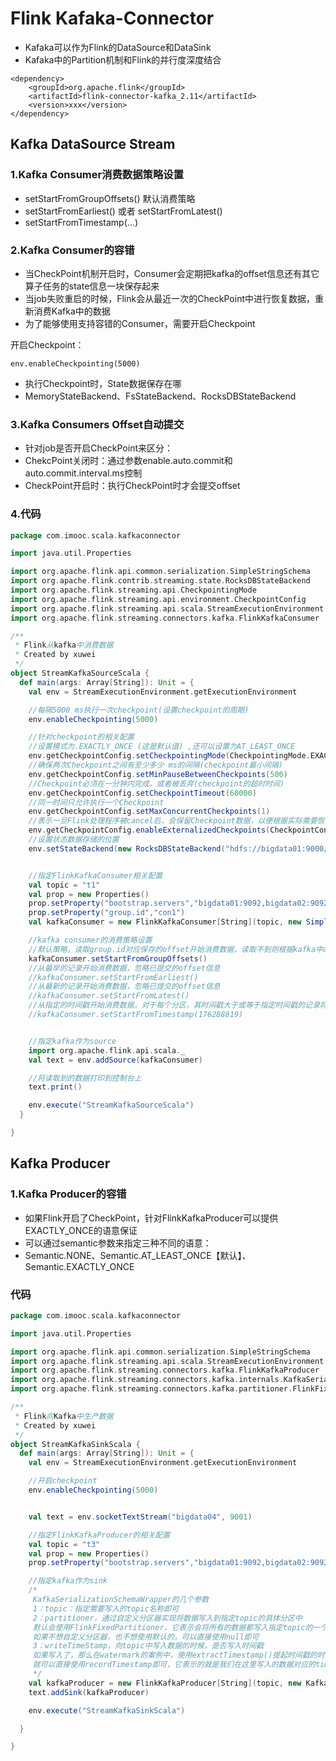 # Flink Kafaka-Connector
- Kafaka可以作为Flink的DataSource和DataSink
- Kafaka中的Partition机制和Flink的并行度深度结合

```
<dependency>
    <groupId>org.apache.flink</groupId>
    <artifactId>flink-connector-kafka_2.11</artifactId>
    <version>xxx</version>
</dependency>
```

## Kafka DataSource Stream

### 1.Kafka Consumer消费数据策略设置
- setStartFromGroupOffsets() 默认消费策略
- setStartFromEarliest() 或者 setStartFromLatest()
- setStartFromTimestamp(...)

### 2.Kafka Consumer的容错
- 当CheckPoint机制开启时，Consumer会定期把kafka的offset信息还有其它算子任务的state信息一块保存起来
- 当job失败重启的时候，Flink会从最近一次的CheckPoint中进行恢复数据，重新消费Kafka中的数据
- 为了能够使用支持容错的Consumer，需要开启Checkpoint

开启Checkpoint：
```
env.enableCheckpointing(5000)
```

- 执行Checkpoint时，State数据保存在哪
- MemoryStateBackend、FsStateBackend、RocksDBStateBackend

### 3.Kafka Consumers Offset自动提交
- 针对job是否开启CheckPoint来区分：
- ChekcPoint关闭时：通过参数enable.auto.commit和auto.commit.interval.ms控制
- CheckPoint开启时：执行CheckPoint时才会提交offset

### 4.代码
```scala
package com.imooc.scala.kafkaconnector

import java.util.Properties

import org.apache.flink.api.common.serialization.SimpleStringSchema
import org.apache.flink.contrib.streaming.state.RocksDBStateBackend
import org.apache.flink.streaming.api.CheckpointingMode
import org.apache.flink.streaming.api.environment.CheckpointConfig
import org.apache.flink.streaming.api.scala.StreamExecutionEnvironment
import org.apache.flink.streaming.connectors.kafka.FlinkKafkaConsumer

/**
 * Flink从kafka中消费数据
 * Created by xuwei
 */
object StreamKafkaSourceScala {
  def main(args: Array[String]): Unit = {
    val env = StreamExecutionEnvironment.getExecutionEnvironment

    //每隔5000 ms执行一次checkpoint(设置checkpoint的周期)
    env.enableCheckpointing(5000)

    //针对checkpoint的相关配置
    //设置模式为.EXACTLY_ONCE (这是默认值) ,还可以设置为AT_LEAST_ONCE
    env.getCheckpointConfig.setCheckpointingMode(CheckpointingMode.EXACTLY_ONCE)
    //确保两次Checkpoint之间有至少多少 ms的间隔(checkpoint最小间隔)
    env.getCheckpointConfig.setMinPauseBetweenCheckpoints(500)
    //Checkpoint必须在一分钟内完成，或者被丢弃(checkpoint的超时时间)
    env.getCheckpointConfig.setCheckpointTimeout(60000)
    //同一时间只允许执行一个Checkpoint
    env.getCheckpointConfig.setMaxConcurrentCheckpoints(1)
    //表示一旦Flink处理程序被cancel后，会保留Checkpoint数据，以便根据实际需要恢复到指定的Checkpoint
    env.getCheckpointConfig.enableExternalizedCheckpoints(CheckpointConfig.ExternalizedCheckpointCleanup.RETAIN_ON_CANCELLATION)
    //设置状态数据存储的位置
    env.setStateBackend(new RocksDBStateBackend("hdfs://bigdata01:9000/flink/checkpoints",true))


    //指定FlinkKafkaConsumer相关配置
    val topic = "t1"
    val prop = new Properties()
    prop.setProperty("bootstrap.servers","bigdata01:9092,bigdata02:9092,bigdata03:9092")
    prop.setProperty("group.id","con1")
    val kafkaConsumer = new FlinkKafkaConsumer[String](topic, new SimpleStringSchema(), prop)

    //kafka consumer的消费策略设置
    //默认策略，读取group.id对应保存的offset开始消费数据，读取不到则根据kafka中auto.offset.reset参数的值开始消费数据
    kafkaConsumer.setStartFromGroupOffsets()
    //从最早的记录开始消费数据，忽略已提交的offset信息
    //kafkaConsumer.setStartFromEarliest()
    //从最新的记录开始消费数据，忽略已提交的offset信息
    //kafkaConsumer.setStartFromLatest()
    //从指定的时间戳开始消费数据，对于每个分区，其时间戳大于或等于指定时间戳的记录将被作为起始位置
    //kafkaConsumer.setStartFromTimestamp(176288819)


    //指定kafka作为source
    import org.apache.flink.api.scala._
    val text = env.addSource(kafkaConsumer)

    //将读取到的数据打印到控制台上
    text.print()

    env.execute("StreamKafkaSourceScala")
  }

}
```

## Kafka Producer

### 1.Kafka Producer的容错
- 如果Flink开启了CheckPoint，针对FlinkKafkaProducer可以提供EXACTLY_ONCE的语意保证
- 可以通过semantic参数来指定三种不同的语意：
- Semantic.NONE、Semantic.AT_LEAST_ONCE【默认】、Semantic.EXACTLY_ONCE

### 代码
```scala
package com.imooc.scala.kafkaconnector

import java.util.Properties

import org.apache.flink.api.common.serialization.SimpleStringSchema
import org.apache.flink.streaming.api.scala.StreamExecutionEnvironment
import org.apache.flink.streaming.connectors.kafka.FlinkKafkaProducer
import org.apache.flink.streaming.connectors.kafka.internals.KafkaSerializationSchemaWrapper
import org.apache.flink.streaming.connectors.kafka.partitioner.FlinkFixedPartitioner

/**
 * Flink向Kafka中生产数据
 * Created by xuwei
 */
object StreamKafkaSinkScala {
  def main(args: Array[String]): Unit = {
    val env = StreamExecutionEnvironment.getExecutionEnvironment

    //开启checkpoint
    env.enableCheckpointing(5000)


    val text = env.socketTextStream("bigdata04", 9001)

    //指定FlinkKafkaProducer的相关配置
    val topic = "t3"
    val prop = new Properties()
    prop.setProperty("bootstrap.servers","bigdata01:9092,bigdata02:9092,bigdata03:9092")

    //指定kafka作为sink
    /*
     KafkaSerializationSchemaWrapper的几个参数
     1：topic：指定需要写入的topic名称即可
     2：partitioner，通过自定义分区器实现将数据写入到指定topic的具体分区中
     默认会使用FlinkFixedPartitioner，它表示会将所有的数据都写入指定topic的一个分区里面
     如果不想自定义分区器，也不想使用默认的，可以直接使用null即可
     3：writeTimeStamp，向topic中写入数据的时候，是否写入时间戳
     如果写入了，那么在watermark的案例中，使用extractTimestamp()提起时间戳的时候
     就可以直接使用recordTimestamp即可，它表示的就是我们在这里写入的数据对应的timestamp
     */
    val kafkaProducer = new FlinkKafkaProducer[String](topic, new KafkaSerializationSchemaWrapper[String](topic, null, false, new SimpleStringSchema()), prop, FlinkKafkaProducer.Semantic.EXACTLY_ONCE)
    text.addSink(kafkaProducer)

    env.execute("StreamKafkaSinkScala")

  }

}
```